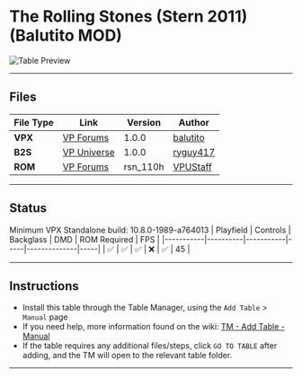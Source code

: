 ﻿# The Rolling Stones (Stern 2011) (Balutito MOD)

![Table Preview](../../images/vpx-rollingstonesbalutito-preview.jpg)

---

## Files
| File Type | Link | Version | Author | 
|-----------|--------|----------|--------------|
| **VPX** | [VP Forums](https://vpuniverse.com/files/file/24384-rolling-stones-the-stern-2011-balutitomod-20/) | 1.0.0 | [balutito](https://vpuniverse.com/profile/36070-balutito/) |
| **B2S** | [VP Universe](https://vpuniverse.com/files/file/13120-rolling-stones-limited-edition-stern-2011-b2s-with-full-dmd/) | 1.0.0 | [ryguy417](https://vpuniverse.com/profile/31096-ryguy417/) |
| **ROM** | [VP Forums](https://vpuniverse.com/files/file/3392-rolling-stones-the-limited-edition-v11/) | rsn_110h | [VPUStaff](https://vpuniverse.com/profile/50-vpustaff/) |

---

## Status 
Minimum VPX Standalone build: 10.8.0-1989-a764013
| Playfield | Controls | Backglass | DMD | ROM Required | FPS | 
|-----------|----------|-----------|-----|--------------|-----|
| :white_check_mark: | :white_check_mark: | :white_check_mark: | :x: | :white_check_mark: | 45 |

---

## Instructions

- Install this table through the Table Manager, using the `Add Table` > `Manual` page
- If you need help, more information found on the wiki: [TM - Add Table - Manual](https://github.com/LegendsUnchained/vpx-standalone-alp4k/wiki/%5B04%5D-%F0%9F%A7%A1-TM-%E2%80%90-Other-Features#add-table---manual)
- If the table requires any additional files/steps, click `GO TO TABLE` after adding, and the TM will open to the relevant table folder.
---

